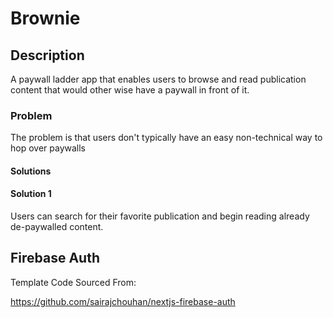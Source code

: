 # Brownie

## Description

A paywall ladder app that enables users to browse and read publication content that would other wise have a paywall in front of it.

### Problem

The problem is that users don't typically have an easy non-technical way to hop over paywalls

#### Solutions

#### Solution 1

Users can search for their favorite publication and begin reading already de-paywalled content.

## Firebase Auth

Template Code Sourced From:

https://github.com/sairajchouhan/nextjs-firebase-auth
